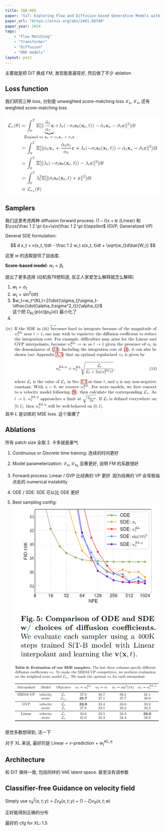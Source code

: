 ```yaml
---
title: SQA-005
paper: "SiT: Exploring Flow and Diffusion-based Generative Models with Scalable Interpolant Transformers"
paper_url: "https://arxiv.org/abs/2401.08740" 
paper_year: 2024
tags: 
    - "Flow Matching"
    - "Transformer"
    - "Diffusion"
    - "ODE models"
layout: post
---
```


主要就是把 DiT 换成 FM, 发现能普遍变好, 然后做了不少 ablation

## Loss function

我们研究三种 loss, 分别是 unweighted score-matching loss $\mathcal L_s$, $\mathcal L_v$, 还有 weighted score-matching loss

![](/papers/SQA-005/weighted_loss.png)

## Samplers

我们这里考虑两种 diffusion forward process: $(1-t)x+t\epsilon$ (Linear) 和 $\cos(\frac 1 2 \pi t)x+\sin(\frac 1 2 \pi t)\epsilon$ (GVP, Generalized VP)

General SDE formulation:

$$
d x_t = v(x_t, t)dt - \frac 1 2 w_t s(x_t, t)dt + \sqrt{w_t}d\bar{W_t}
$$

这里 $w$ 的选取提供了自由度.

**Score-based model**: $w_t=\beta_t$

提出了更多选择 (动机我79想知道, 反正人家爱怎么解释就怎么解释)
1. $w_t=\sigma_t$
2. $w_t=\sin^2(\pi t)$
3. $w_t=w_t^{KL}=2(\dot{\sigma_t}\sigma_t-\dfrac{\dot{\alpha_t\sigma^2_t}}{\alpha_t})$  
这个把 $D_{KL}(p(x)\|p_0(x))$ 最小化了
4. 
![](/papers/SQA-005/weight.png)
其中 $L$ 是训练的 MSE loss. 这个唐爆了

## Ablations

所有 patch size 全取 2. 卡多就是豪气

1. *Continuous* or *Discrete* time training: 连续的时间更好

2. Model parameterization: $\mathcal L_v, \mathcal L_{s_{\lambda}}$ 显著更好, 说明 FM 的系数很好

3. Forward process: Linear / GVP 比经典的 VP 更好. 因为经典的 VP 会导致端点处的 numerical instability

4. ODE / SDE: SDE 可以比 ODE 更好

5. Best sampling config:
![](/papers/SQA-005/sampler-nfe.png)
![](/papers/SQA-005/sampler.png)

感觉多数想得到, 活一下

对于 XL 来说, 最好的是 Linear + $v$-prediction + $w_t^{KL, \eta}$

## Architecture

和 DiT 保持一致, 包括同样的 VAE latent space. 甚至没有调参数

## Classifier-free Guidance on velocity field

Simply use $v_{\theta}^{\zeta}(x, t;y)=\zeta v_{\theta}(x, t;y)+ (1-\zeta)v_{\theta}(x, t;\emptyset)$

正好能得到正确的分布

最好的 cfg for XL: 1.5
